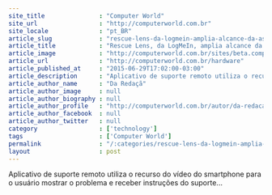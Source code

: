 ```yaml
---
site_title               : "Computer World"
site_url                 : "http://computerworld.com.br"
site_locale              : "pt_BR"
article_slug             : "rescue-lens-da-logmein-amplia-alcance-da-assistencia-tecnica-com-video"
article_title            : "Rescue Lens, da LogMeIn, amplia alcance da assistência técnica com vídeo"
article_image            : "http://computerworld.com.br/sites/beta.computerworld.com.br/files/news_articles/rescuelens.jpg"
article_url              : "http://computerworld.com.br/hardware"
article_published_at     : "2015-06-29T17:02:00-03:00"
article_description      : "Aplicativo de suporte remoto utiliza o recurso do vídeo do smartphone para o usuário mostrar o problema e receber instruções do suporte..."
article_author_name      : "Da Redaçã"
article_author_image     : null
article_author_biography : null
article_author_profile   : "http://computerworld.com.br/autor/da-redacao"
article_author_facebook  : null
article_author_twitter   : null
category                 : ['technology']
tags                     : ['Computer World']
permalink                : "/:categories/rescue-lens-da-logmein-amplia-alcance-da-assistencia-tecnica-com-video/"
layout                   : post
---
```


Aplicativo de suporte remoto utiliza o recurso do vídeo do smartphone para o usuário mostrar o problema e receber instruções do suporte...
